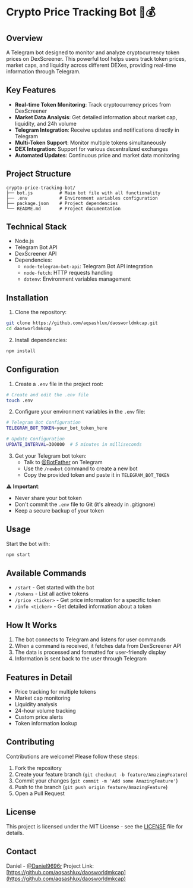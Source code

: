 # Crypto Price Tracking Bot 🤖💰

## Overview
A Telegram bot designed to monitor and analyze cryptocurrency token prices on DexScreener. This powerful tool helps users track token prices, market caps, and liquidity across different DEXes, providing real-time information through Telegram.

## Key Features
- **Real-time Token Monitoring**: Track cryptocurrency prices from DexScreener
- **Market Data Analysis**: Get detailed information about market cap, liquidity, and 24h volume
- **Telegram Integration**: Receive updates and notifications directly in Telegram
- **Multi-Token Support**: Monitor multiple tokens simultaneously
- **DEX Integration**: Support for various decentralized exchanges
- **Automated Updates**: Continuous price and market data monitoring

## Project Structure
```
crypto-price-tracking-bot/
├── bot.js          # Main bot file with all functionality
├── .env            # Environment variables configuration
├── package.json    # Project dependencies
└── README.md       # Project documentation
```

## Technical Stack
- Node.js
- Telegram Bot API
- DexScreener API
- Dependencies:
  - `node-telegram-bot-api`: Telegram Bot API integration
  - `node-fetch`: HTTP requests handling
  - `dotenv`: Environment variables management

## Installation
1. Clone the repository:
```bash
git clone https://github.com/aqsashlux/daosworldmkcap.git
cd daosworldmkcap
```

2. Install dependencies:
```bash
npm install
```

## Configuration
1. Create a `.env` file in the project root:
```bash
# Create and edit the .env file
touch .env
```

2. Configure your environment variables in the `.env` file:
```bash
# Telegram Bot Configuration
TELEGRAM_BOT_TOKEN=your_bot_token_here

# Update Configuration
UPDATE_INTERVAL=300000  # 5 minutes in milliseconds
```

3. Get your Telegram bot token:
   - Talk to [@BotFather](https://t.me/BotFather) on Telegram
   - Use the `/newbot` command to create a new bot
   - Copy the provided token and paste it in `TELEGRAM_BOT_TOKEN`

⚠️ **Important**: 
- Never share your bot token
- Don't commit the `.env` file to Git (it's already in .gitignore)
- Keep a secure backup of your token

## Usage
Start the bot with:
```bash
npm start
```

## Available Commands
- `/start` - Get started with the bot
- `/tokens` - List all active tokens
- `/price <ticker>` - Get price information for a specific token
- `/info <ticker>` - Get detailed information about a token

## How It Works
1. The bot connects to Telegram and listens for user commands
2. When a command is received, it fetches data from DexScreener API
3. The data is processed and formatted for user-friendly display
4. Information is sent back to the user through Telegram

## Features in Detail
- Price tracking for multiple tokens
- Market cap monitoring
- Liquidity analysis
- 24-hour volume tracking
- Custom price alerts
- Token information lookup

## Contributing
Contributions are welcome! Please follow these steps:
1. Fork the repository
2. Create your feature branch (`git checkout -b feature/AmazingFeature`)
3. Commit your changes (`git commit -m 'Add some AmazingFeature'`)
4. Push to the branch (`git push origin feature/AmazingFeature`)
5. Open a Pull Request

## License
This project is licensed under the MIT License - see the [LICENSE](LICENSE) file for details.

## Contact
Daniel - [@Daniel9696r](https://x.com/Daniel9696r)
Project Link: [https://github.com/aqsashlux/daosworldmkcap](https://github.com/aqsashlux/daosworldmkcap)